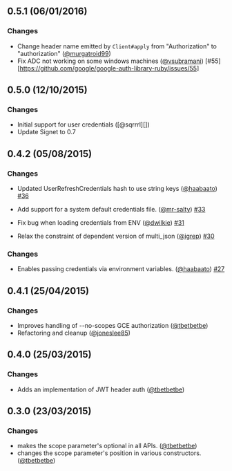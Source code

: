 ## 0.5.1 (06/01/2016)

### Changes

* Change header name emitted by `Client#apply` from "Authorization" to "authorization" ([@murgatroid99][])
* Fix ADC not working on some windows machines ([@vsubramani][])
[#55][https://github.com/google/google-auth-library-ruby/issues/55]

## 0.5.0 (12/10/2015)

### Changes

* Initial support for user credentials ([@sqrrrl][])
* Update Signet to 0.7

## 0.4.2 (05/08/2015)

### Changes

* Updated UserRefreshCredentials hash to use string keys ([@haabaato][])
[#36](https://github.com/google/google-auth-library-ruby/issues/36)

* Add support for a system default credentials file. ([@mr-salty][])
[#33](https://github.com/google/google-auth-library-ruby/issues/33)

* Fix bug when loading credentials from ENV ([@dwilkie][])
[#31](https://github.com/google/google-auth-library-ruby/issues/31)

* Relax the constraint of dependent version of multi_json ([@igrep][])
[#30](https://github.com/google/google-auth-library-ruby/issues/30)

### Changes

* Enables passing credentials via environment variables. ([@haabaato][])
[#27](https://github.com/google/google-auth-library-ruby/issues/27)

## 0.4.1 (25/04/2015)

### Changes

* Improves handling of --no-scopes GCE authorization ([@tbetbetbe][])
* Refactoring and cleanup ([@joneslee85][])

## 0.4.0 (25/03/2015)

### Changes

* Adds an implementation of JWT header auth ([@tbetbetbe][])

## 0.3.0 (23/03/2015)

### Changes

* makes the scope parameter's optional in all APIs. ([@tbetbetbe][])
* changes the scope parameter's position in various constructors. ([@tbetbetbe][])

[@dwilkie]: https://github.com/dwilkie
[@haabaato]: https://github.com/haabaato
[@igrep]: https://github.com/igrep
[@joneslee85]: https://github.com/joneslee85
[@mr-salty]: https://github.com/mr-salty
[@tbetbetbe]: https://github.com/tbetbetbe
[@murgatroid99]: https://github.com/murgatroid99
[@vsubramani]: https://github.com/vsubramani
